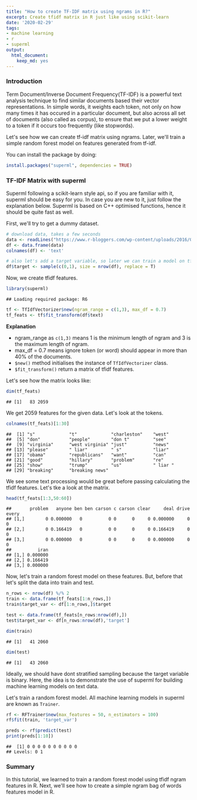 ```yaml
---
title: "How to create TF-IDF matrix using ngrams in R?"
excerpt: Create tfidf matrix in R just like using scikit-learn
date: '2020-02-29'
tags:
- machine learning
- r
- superml
output: 
  html_document: 
    keep_md: yes
---
```




### Introduction

Term Document/Inverse Document Frequency(TF-IDF) is a powerful text analysis technique to find similar documents based their vector representations. In simple words, it weights each token, not only on how many times it has occured in a particular document, but also across all set of documents (also called as corpus), to ensure that we put a lower weight to a token if it occurs too frequently (like stopwords).

Let's see how we can create tf-idf matrix using ngrams. Later, we'll train a simple random forest model on features generated from tf-idf. 

You can install the package by doing:


```r
install.packages("superml", dependencies = TRUE)
```



### TF-IDF Matrix with superml

Superml following a scikit-learn style api, so if you are familiar with it, superml should be easy for you. In case you are new to it, just follow the explanation below. Superml is based on C++ optimised functions, hence it should be quite fast as well. 

First, we'll try to get a dummy dataset.  


```r
# download data, takes a few seconds
data <- readLines("https://www.r-bloggers.com/wp-content/uploads/2016/01/vent.txt")
df <- data.frame(data)
colnames(df) <- 'text'

# also let's add a target variable, so later we can train a model on tfidf features
df$target <- sample(c(0,1), size = nrow(df), replace = T)
```


Now, we create tfidf features.


```r
library(superml)
```

```
## Loading required package: R6
```

```r
tf <- TfIdfVectorizer$new(ngram_range = c(1,3), max_df = 0.7)
tf_feats <- tf$fit_transform(df$text)
```

**Explanation**

*  ngram_range as `c(1,3)` means 1 is the minimum length of ngram and 3 is the maximum length of ngram.
*  max_df = 0.7 means ignore token (or word) should appear in more than 40% of the documents. 
* `$new()` method initialises the instance of `TfIdfVectorizer` class.
* `$fit_transform()` return a matrix of tfidf features.

Let's see how the matrix looks like:


```r
dim(tf_feats)
```

```
## [1]   83 2059
```

We get 2059 features for the given data. Let's look at the tokens.


```r
colnames(tf_feats)[1:30]
```

```
##  [1] "s"             "t"             "charleston"    "west"         
##  [5] "don"           "people"        "don t"         "see"          
##  [9] "virginia"      "west virginia" "just"          "news"         
## [13] "please"        " liar"         " s"            "liar"         
## [17] "obama"         "republicans"   "want"          "can"          
## [21] "good"          "hillary"       "problem"       "re"           
## [25] "show"          "trump"         "us"            " liar "       
## [29] "breaking"      "breaking news"
```

We see some text processing would be great before passing calculating the tfidf features. Let's tke a look at the matrix.


```r
head(tf_feats[1:3,50:60])
```

```
##       problem   anyone ben ben carson c carson clear     deal drive every
## [1,]        0 0.000000   0          0 0      0     0 0.000000     0     0
## [2,]        0 0.166419   0          0 0      0     0 0.166419     0     0
## [3,]        0 0.000000   0          0 0      0     0 0.000000     0     0
##          iran
## [1,] 0.000000
## [2,] 0.166419
## [3,] 0.000000
```

Now, let's train a random forest model on these features. But, before that let's split the data into train and test.


```r
n_rows <- nrow(df) %/% 2
train <- data.frame(tf_feats[1:n_rows,])
train$target_var <- df[1:n_rows,]$target

test <- data.frame(tf_feats[n_rows:nrow(df),])
test$target_var <- df[n_rows:nrow(df),'target']

dim(train)
```

```
## [1]   41 2060
```

```r
dim(test)
```

```
## [1]   43 2060
```

Ideally, we should have dont stratified sampling because the target variable is binary. Here, the idea is to demonstrate the use of superml for building machine learning models on text data.

Let's train a random forest model. All machine learning models in superml are known as `Trainer`.

```r
rf <- RFTrainer$new(max_features = 50, n_estimators = 100)
rf$fit(train, 'target_var')

preds <- rf$predict(test)
print(preds[1:10])
```

```
##  [1] 0 0 0 0 0 0 0 0 0 0
## Levels: 0 1
```

### Summary

In this tutorial, we learned to train a random forest model using tfidf ngram features in R. Next, we'll see how to create a simple ngram bag of words features model in R.




